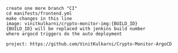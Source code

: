 `create one more branch "CI"`<br>
`cd manifests/frontend.yml`<br>
`make changes in this line`<br>
`image: vinitkulkarni/crypto-monitor-img:{BUILD_ID}`<br>
`{BUILD_ID} will be replaced with jenkins build number`<br>
`where argocd triggers do the auto deployment`<br>

`project: https://github.com/VinitKulkarni/Crypto-Monitor-ArgoCD`<br>
